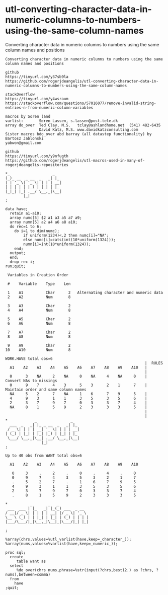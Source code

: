 # utl-converting-character-data-in-numeric-columns-to-numbers-using-the-same-column-names
Converting character data in numeric columns to numbers using the same column names and positions

    Converting character data in numeric columns to numbers using the same column names and positions

    github
    https://tinyurl.com/y37sb9la
    https://github.com/rogerjdeangelis/utl-converting-character-data-in-numeric-columns-to-numbers-using-the-same-column-names

    stackOverflow
    https://tinyurl.com/y4wsraum
    https://stackoverflow.com/questions/57016077/remove-invalid-string-entries-n-from-numeric-column-variables

    macros by Soren (and
    varlist:       Søren Lassen, s.lassen@post.tele.dk
    array do_over  Ted Clay, M.S.   tclay@ashlandhome.net  (541) 482-6435
                   David Katz, M.S. www.davidkatzconsulting.com
    Sister macros bdo_over abd barray (all datastep functionality) by
    Bartosz Jablonski
    yabwon@gmail.com

    github
    https://tinyurl.com/y9nfugth
    https://github.com/rogerjdeangelis/utl-macros-used-in-many-of-rogerjdeangelis-repositories

    *_                   _
    (_)_ __  _ __  _   _| |_
    | | '_ \| '_ \| | | | __|
    | | | | | |_) | |_| | |_
    |_|_| |_| .__/ \__,_|\__|
            |_|
    ;

    data have;
      retain a1-a10;
      array numc[5] $2 a1 a3 a5 a7 a9;
      array numn[5] a2 a4 a6 a8 a10;
      do rec=1 to 6;
        do i=1 to dim(numc);
            if uniform(1234)<.2 then numc[i]="NA";
            else numc[i]=cats(int(10*uniform(1324)));
            numn[i]=int(10*uniform(1324));
        end;
      output;
      end;
      drop rec i;
    run;quit;

     Variables in Creation Order

     #    Variable    Type    Len

     1    A1          Char      2   Alternating character and numeric data
     2    A2          Num       8

     3    A3          Char      2
     4    A4          Num       8

     5    A5          Char      2
     6    A6          Num       8

     7    A7          Char      2
     8    A8          Num       8

     9    A9          Char      2
    10    A10         Num       8

    WORK.HAVE total obs=6
                                                                  |  RULES
      A1    A2    A3    A4    A5    A6    A7    A8    A9    A10   |
                                                                  |
      0      3    NA     2    NA     0    NA     4    NA     0    |  Convert NAs to missings
      0      9    7      4    3      5    3      2    1      7    |  Maintain order and same column names
      NA     5    2      7    NA     1    6      7    9      5    |
      4      9    3      1    1      3    5      3    5      6    |
      2      3    7      9    7      0    3      3    7      4    |
      NA     8    1      5    9      2    3      3    3      5    |
                                                                  |
                                                                  |
    *            _               _
      ___  _   _| |_ _ __  _   _| |_
     / _ \| | | | __| '_ \| | | | __|
    | (_) | |_| | |_| |_) | |_| | |_
     \___/ \__,_|\__| .__/ \__,_|\__|
                    |_|
    ;

    Up to 40 obs from WANT total obs=6

      A1    A2    A3    A4    A5    A6    A7    A8    A9    A10

       0     3     .     2     .     0     .     4     .     0
       0     9     7     4     3     5     3     2     1     7
       .     5     2     7     .     1     6     7     9     5
       4     9     3     1     1     3     5     3     5     6
       2     3     7     9     7     0     3     3     7     4
       .     8     1     5     9     2     3     3     3     5

    *          _       _   _
     ___  ___ | |_   _| |_(_) ___  _ __
    / __|/ _ \| | | | | __| |/ _ \| '_ \
    \__ \ (_) | | |_| | |_| | (_) | | | |
    |___/\___/|_|\__,_|\__|_|\___/|_| |_|

    ;

    %array(chrs,values=%utl_varlist(have,keep=_character_));
    %array(nums,values=%varlist(have,keep=_numeric_));

    proc sql;
      create
         table want as
      select
         %do_over(chrs nums,phrase=%str(input(?chrs,best12.) as ?chrs, ?nums),between=comma)
      from
        have
    ;quit;


